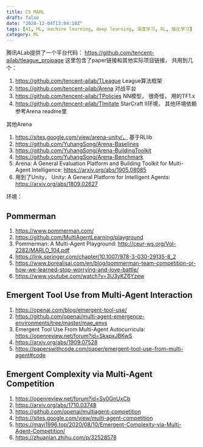 ```yaml
---
title: CS MARL
draft: false
date: "2020-12-04T13:04:10Z"
tags: [AI, ML, machine learning, deep learning, 深度学习, RL, 强化学习]
category: ML
---
```



腾讯ALab提供了一个平台代码：
https://github.com/tencent-ailab/tleague_projpage 这里包含了paper链接和其他实际项目链接， 共用到几个：

1. https://github.com/tencent-ailab/TLeague League算法框架
2. https://github.com/tencent-ailab/Arena 对战平台
3. https://github.com/tencent-ailab/TPolicies NN模型， 很奇怪， 用的TF1.x
4. https://github.com/tencent-ailab/TImitate StarCraft II环境， 其他环境依赖参考Arena readme里



其他Arena
1. https://sites.google.com/view/arena-unity/， 基于RLlib
2. https://github.com/YuhangSong/Arena-Baselines
3. https://github.com/YuhangSong/Arena-BuildingToolkit
4. https://github.com/YuhangSong/Arena-Benchmark
5. Arena: A General Evaluation Platform and Building Toolkit for Multi-Agent Intelligence: https://arxiv.org/abs/1905.08085
6. 用到了Unity， Unity: A General Platform for Intelligent Agents: https://arxiv.org/abs/1809.02627


环境：
## Pommerman

1. https://www.pommerman.com/
2. https://github.com/MultiAgentLearning/playground
3. Pommerman: A Multi-Agent Playground: http://ceur-ws.org/Vol-2282/MARLO_104.pdf
4. https://link.springer.com/chapter/10.1007/978-3-030-29135-8_2
5. https://www.borealisai.com/en/blog/pommerman-team-competition-or-how-we-learned-stop-worrying-and-love-battle/
6. https://www.youtube.com/watch?v=3U3yKZ6Yzew



## Emergent Tool Use from Multi-Agent Interaction
1. https://openai.com/blog/emergent-tool-use/
2. https://github.com/openai/multi-agent-emergence-environments/tree/master/mae_envs
3. Emergent Tool Use From Multi-Agent Autocurricula: https://openreview.net/forum?id=SkxpxJBKwS
4. https://arxiv.org/abs/1909.07528
5. https://paperswithcode.com/paper/emergent-tool-use-from-multi-agent#code


## Emergent Complexity via Multi-Agent Competition
1. https://openreview.net/forum?id=Sy0GnUxCb
2. https://arxiv.org/abs/1710.03748
3. https://github.com/openai/multiagent-competition
4. https://sites.google.com/view/multi-agent-competition
5. https://mayi1996.top/2020/08/10/Emergent-Complexity-via-Multi-Agent-Competition/
6. https://zhuanlan.zhihu.com/p/32528578